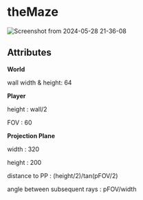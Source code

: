 # theMaze
![Screenshot from 2024-05-28 21-36-08](https://github.com/Xmaz2150/theMaze/assets/113725438/3d3d3ecb-2121-4698-92b9-408d6a3968cc)
## Attributes

**World**

wall width & height: 64

**Player**

height : wall/2

FOV : 60

**Projection Plane**

width : 320

height : 200

distance to PP : (height/2)/tan(pFOV/2)

angle between subsequent rays : pFOV/width
